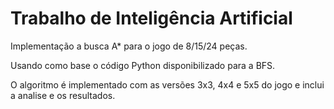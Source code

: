 # Trabalho de Inteligência Artificial

Implementação a busca A* para o jogo de 8/15/24 peças.

Usando como base o código Python disponibilizado para a BFS.

O algoritmo é implementado com as versões 3x3, 4x4 e 5x5 do jogo e inclui a analise e os resultados.
